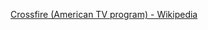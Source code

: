 ﻿[Crossfire (American TV program) - Wikipedia](https://en.wikipedia.org/wiki/Crossfire_(U.S._TV_program))
